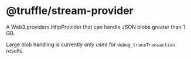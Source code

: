 # @truffle/stream-provider

A Web3.providers.HttpProvider that can handle JSON blobs greater than 1 GB.

Large blob handling is currently only used for `debug_traceTransaction`
results.
